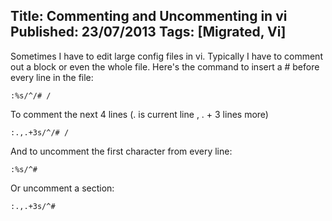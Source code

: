 Title: Commenting and Uncommenting in vi
Published: 23/07/2013
Tags: [Migrated, Vi] 
---

Sometimes I have to edit large config files in vi. Typically I have to comment out a block or even the whole file. Here's the command to insert a # before every line in the file:
```
:%s/^/# /
```
To comment the next 4 lines (. is current line , . + 3 lines more)
```
:.,.+3s/^/# /
```
And to uncomment the first character from every line:

```
:%s/^#  
```

Or uncomment a section:
```
:.,.+3s/^#
```